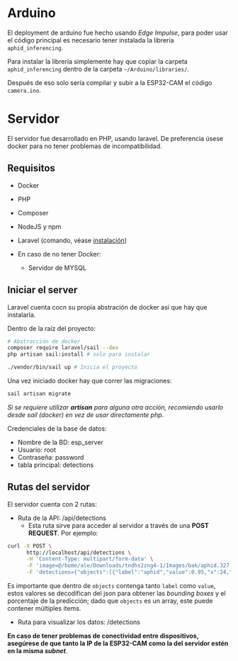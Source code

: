 # Arduino
El deployment de arduino fue hecho usando _Edge Impulse_, para poder usar el 
código principal es necesario tener instalada la librería `aphid_inferencing`.

Para instalar la librería simplemente hay que copiar la carpeta `aphid_inferencing`
dentro de la carpeta `~/Arduino/libraries/`.

Después de eso solo sería compilar y subir a la ESP32-CAM el código `camera.ino`.

# Servidor
El servidor fue desarrollado en PHP, usando laravel. De preferencia úsese docker
para no tener problemas de incompatibilidad.

## Requisitos
- Docker
- PHP
- Composer
- NodeJS y npm
- Laravel (comando, véase [instalación](https://laravel.com/docs/12.x/installation))

- En caso de no tener Docker:
  - Servidor de MYSQL

## Iniciar el server
Laravel cuenta cocn su propia abstración de docker así que hay que instalarla.

Dentro de la raíz del proyecto:
``` bash
# Abstracción de docker
composer require laravel/sail --dev
php artisan sail:install # solo para instalar 

./vendor/bin/sail up # Inicia el proyecto
```

Una vez iniciado docker hay que correr las migraciones:
```bash
sail artisan migrate
```

_Si se requiere utilizar **artisan** para alguna otra acción, recomiendo usarlo desde
sail (docker) en vez de usar directamente php_.

Credenciales de la base de datos:
- Nombre de la BD: esp_server
- Usuario: root
- Contraseña: password
- tabla principal: detections

## Rutas del servidor
El servidor cuenta con 2 rutas:
- Ruta de la API: /api/detections
  - Esta ruta sirve para acceder al servidor a través de una **POST REQUEST**.
    Por ejemplo:
``` bash
curl -X POST \
      http://localhost/api/detections \
      -H 'Content-Type: multipart/form-data' \
      -F 'image=@/home/ale/Downloads/tndhs2zng4-1/Images/bak/aphid.327.jpg' \
      -F 'detections={"objects":[{"label":"aphid","value":0.95,"x":24,"y":24,"width":8,"height":8}]}'
```

Es importante que dentro de `objects` contenga tanto `label` como `value`, estos valores 
se decodifican del json para obtener las _bounding boxes_ y el porcentaje de la predicción; 
dado que `objects` es un array, este puede contener múltiples items.

- Ruta para visualizar los datos: /detections

**En caso de tener problemas de conectividad entre dispositivos, asegúrese de que tanto
la IP de la ESP32-CAM como la del servidor estén en la misma _subnet_**.